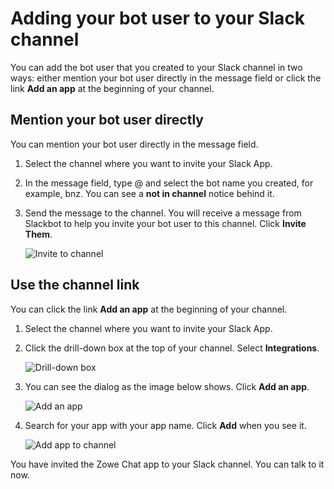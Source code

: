 # Adding your bot user to your Slack channel

You can add the bot user that you created to your Slack channel in two ways: either mention your bot user directly in the message field or click the link **Add an app** at the beginning of your channel.

## Mention your bot user directly 

You can mention your bot user directly in the message field.

1. Select the channel where you want to invite your Slack App.

2. In the message field, type @ and select the bot name you created, for example, bnz. You can see a **not in channel** notice behind it.

3. Send the message to the channel. You will receive a message from Slackbot to help you invite your bot user to this channel. Click **Invite Them**.

    ![Invite to channel](pathname:///v2.5.x/images/zowe-chat/slack_invitebot.png)

## Use the channel link

You can click the link **Add an app** at the beginning of your channel.

1. Select the channel where you want to invite your Slack App.

2. Click the drill-down box at the top of your channel. Select **Integrations**.

    ![Drill-down box](pathname:///v2.5.x/images/zowe-chat/slack_channelhead.png)

3. You can see the dialog as the image below shows. Click **Add an app**.

    ![Add an app](pathname:///v2.5.x/images/zowe-chat/slack_addapp.png)

4. Search for your app with your app name. Click **Add** when you see it.

    ![Add app to channel](pathname:///v2.5.x/images/zowe-chat/slack_add.png)


You have invited the Zowe Chat app to your Slack channel. You can talk to it now.



